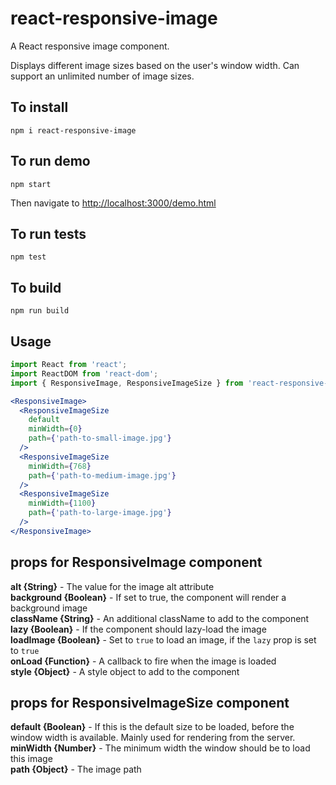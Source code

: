 # react-responsive-image
A React responsive image component.

Displays different image sizes based on the user's window width. Can support an unlimited number of image sizes.

## To install
```
npm i react-responsive-image
```

## To run demo
```
npm start
```
Then navigate to [http://localhost:3000/demo.html](http://localhost:3000/demo.html)

## To run tests
```
npm test
```

## To build
```
npm run build
```

## Usage

```jsx
import React from 'react';
import ReactDOM from 'react-dom';
import { ResponsiveImage, ResponsiveImageSize } from 'react-responsive-image';

<ResponsiveImage>
  <ResponsiveImageSize
    default
    minWidth={0}
    path={'path-to-small-image.jpg'}
  />
  <ResponsiveImageSize
    minWidth={768}
    path={'path-to-medium-image.jpg'}
  />
  <ResponsiveImageSize
    minWidth={1100}
    path={'path-to-large-image.jpg'}
  />
</ResponsiveImage>

```

## props for ResponsiveImage component
**alt {String}** - The value for the image alt attribute  
**background {Boolean}** - If set to true, the component will render a background image  
**className {String}** - An additional className to add to the component     
**lazy {Boolean}** - If the component should lazy-load the image  
**loadImage {Boolean}** - Set to `true` to load an image, if the `lazy` prop is set to `true`  
**onLoad {Function}** - A callback to fire when the image is loaded  
**style {Object}** - A style object to add to the component 

## props for ResponsiveImageSize component
**default {Boolean}** - If this is the default size to be loaded, before the window width is available. Mainly used for rendering from the server.  
**minWidth {Number}** - The minimum width the window should be to load this image  
**path {Object}** - The image path
